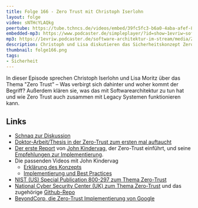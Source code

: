 ```yaml
---
title: Folge 166 - Zero Trust mit Christoph Iserlohn 
layout: folge
video: sNTHcYLAQkg
peertube: https://tube.tchncs.de/videos/embed/39fc5fc3-b6a0-4aba-afef-837dee5a9538
embedded-mp3: https://www.podcaster.de/simpleplayer/?id=show~1evriw~software-architektur-im-stream~pod-778747c1f8611c82813bbde1eb&v=1685106209
mp3: https://1evriw.podcaster.de/software-architektur-im-stream/media/Zero_Trust_mit_Christoph_Iserlohn.mp3
description: Christoph und Lisa diskutieren das Sicherheitskonzept Zero Trust 
thumbnail: folge166.png
tags:
- Sicherheit
---
```


In dieser Episode sprechen Christoph Iserlohn und Lisa Moritz über das
Thema "Zero Trust" – Was verbirgt sich dahinter und woher kommt der
Begriff? Außerdem klären sie, was das mit Softwarearchitektur zu tun
hat und wie Zero Trust auch zusammen mit Legacy Systemen funktionieren
kann.

## Links

* [Schnaq zur Diskussion](https://app.schnaq.com/schnaq/1743615f-dcd3-4e31-86f7-84ee00a28925)
* [Doktor-Arbeit/Thesis in der Zero-Trust zum ersten mal auftaucht](https://dspace.stir.ac.uk/handle/1893/2010)
* [Der erste Report](https://media.paloaltonetworks.com/documents/Forrester-No-More-Chewy-Centers.pdf) von [John Kindervag](https://twitter.com/kindervag), der Zero-Trust einführt, und seine [Empfehlungen zur Implementierung](http://www.virtualstarmedia.com/downloads/Forrester_zero_trust_DNA.pdf).
* Die passenden Videos mit John Kindervag
  - [Erklärung des Konzepts](https://www.youtube.com/watch?v=SSUUg38lFg0) 
  - [Implementierung und Best Practices](https://www.youtube.com/watch?v=-ld2lfz6ytU)
* [NIST (US) Special Publication 800-297 zum Thema Zero-Trust](https://nvlpubs.nist.gov/nistpubs/SpecialPublications/NIST.SP.800-207.pdf)
* [National Cyber Security Center (UK) zum Thema Zero-Trust](https://www.ncsc.gov.uk/collection/zero-trust-architecture) und das zugehörige [Github-Repo](https://github.com/ukncsc/zero-trust-architecture/)
* [BeyondCorp, die Zero-Trust Implementierung von
  Google](https://cloud.google.com/beyondcorp)
